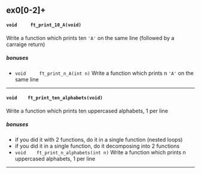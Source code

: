 
## ex0[0-2]+

#### `void     ft_print_10_A(void)`
Write a function which prints ten `'A'` on the same line (followed by a carraige return)

##### bonuses
- `void     ft_print_n_A(int n)`
Write a function which prints n `'A'` on the same line

----

#### `void    ft_print_ten_alphabets(void)`
Write a function which prints ten uppercased alphabets, 1 per line

##### bonuses
- if you did it with 2 functions, do it in a single function (nested loops)
- if you did it in a single function, do it decomposing into 2 functions
- `void    ft_print_n_alphabets(int n)`
Write a function which prints n uppercased alphabets, 1 per line

----

